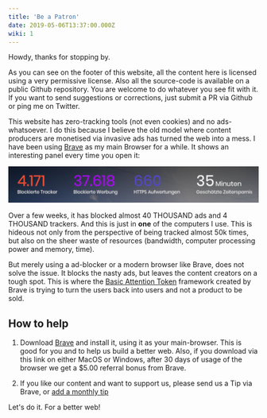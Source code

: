 ```yaml
---
title: 'Be a Patron'
date: 2019-05-06T13:37:00.000Z
wiki: 1
---
```


Howdy, thanks for stopping by.

As you can see on the footer of this website, all the content here is licensed using a very permissive license. Also all the source-code is available on a public Github repository. You are welcome to do whatever you see fit with it. If you want to send suggestions or corrections, just submit a PR via Github or ping me on Twitter.

This website has zero-tracking tools (not even cookies) and no ads-whatsoever. I do this because I believe the old model where content producers are monetised via invasive ads has turned the web into a mess. I have been using [Brave](https://www.brave.com 'Brave browser') as my main Browser for a while. It shows an interesting panel every time you open it:

![Brave Panel on my Desktop](./bravesave.png)

Over a few weeks, it has blocked almost 40 THOUSAND ads and 4 THOUSAND trackers. And this is just in **one** of the computers I use. This is hideous not only from the perspective of being tracked almost 50k times, but also on the sheer waste of resources (bandwidth, computer processing power and memory, time).

But merely using a ad-blocker or a modern browser like Brave, does not solve the issue. It blocks the nasty ads, but leaves the content creators on a tough spot. This is where the [Basic Attention Token](https://basicattentiontoken.org/) framework created by Brave is trying to turn the users back into users and not a product to be sold. 

## How to help

1. Download [Brave](https://brave.com/tho054) and install it, using it as your main-browser. This is good for you and to help us build a better web. Also, if you download via this link on either MacOS or Windows, after 30 days of usage of the browser we get a $5.00 referral bonus from Brave.

1. If you like our content and want to support us, please send us a Tip via Brave, or [add a monthly tip](https://support.brave.com/hc/en-us/articles/360021123971-How-do-I-tip-websites-and-Content-Creators-in-Brave-Rewards- 'pretty please') 

Let's do it. For a better web!


